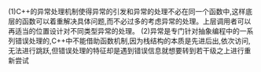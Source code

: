 (1)C++的异常处理机制使得异常的引发和异常的处理不必在同一个函数中,这样底层的函数可以着重解决具体问题,而不必过多的考虑异常的处理。上层调用者可以再适当的位置设计对不同类型异常的处理。
(2)异常是专门针对抽象编程中的一系列错误处理的,C++中不能借助函数机制,因为栈结构的本质是先进后出,依次访问,无法进行跳跃,但错误处理的特征却是遇到错误信息就想要转到若干级之上进行重新尝试
